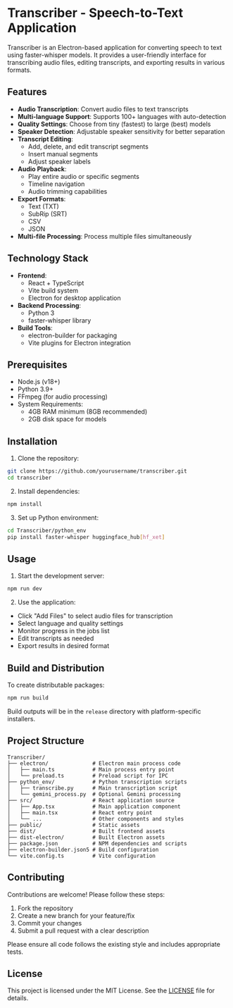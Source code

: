# Transcriber - Speech-to-Text Application

Transcriber is an Electron-based application for converting speech to text using faster-whisper models. It provides a user-friendly interface for transcribing audio files, editing transcripts, and exporting results in various formats.

## Features

- **Audio Transcription**: Convert audio files to text transcripts
- **Multi-language Support**: Supports 100+ languages with auto-detection
- **Quality Settings**: Choose from tiny (fastest) to large (best) models
- **Speaker Detection**: Adjustable speaker sensitivity for better separation
- **Transcript Editing**: 
  - Add, delete, and edit transcript segments
  - Insert manual segments
  - Adjust speaker labels
- **Audio Playback**:
  - Play entire audio or specific segments
  - Timeline navigation
  - Audio trimming capabilities
- **Export Formats**:
  - Text (TXT)
  - SubRip (SRT)
  - CSV
  - JSON
- **Multi-file Processing**: Process multiple files simultaneously

## Technology Stack

- **Frontend**: 
  - React + TypeScript
  - Vite build system
  - Electron for desktop application
- **Backend Processing**:
  - Python 3
  - faster-whisper library
- **Build Tools**:
  - electron-builder for packaging
  - Vite plugins for Electron integration

## Prerequisites

- Node.js (v18+)
- Python 3.9+
- FFmpeg (for audio processing)
- System Requirements:
  - 4GB RAM minimum (8GB recommended)
  - 2GB disk space for models

## Installation

1. Clone the repository:
```bash
git clone https://github.com/yourusername/transcriber.git
cd transcriber
```

2. Install dependencies:
```bash
npm install
```

3. Set up Python environment:
```bash
cd Transcriber/python_env
pip install faster-whisper huggingface_hub[hf_xet]
```

## Usage

1. Start the development server:
```bash
npm run dev
```

2. Use the application:
- Click "Add Files" to select audio files for transcription
- Select language and quality settings
- Monitor progress in the jobs list
- Edit transcripts as needed
- Export results in desired format

## Build and Distribution

To create distributable packages:

```bash
npm run build
```

Build outputs will be in the `release` directory with platform-specific installers.

## Project Structure

```
Transcriber/
├── electron/              # Electron main process code
│   ├── main.ts            # Main process entry point
│   └── preload.ts         # Preload script for IPC
├── python_env/            # Python transcription scripts
│   ├── transcribe.py      # Main transcription script
│   └── gemini_process.py  # Optional Gemini processing
├── src/                   # React application source
│   ├── App.tsx            # Main application component
│   ├── main.tsx           # React entry point
│   └── ...                # Other components and styles
├── public/                # Static assets
├── dist/                  # Built frontend assets
├── dist-electron/         # Built Electron assets
├── package.json           # NPM dependencies and scripts
├── electron-builder.json5 # Build configuration
└── vite.config.ts         # Vite configuration
```

## Contributing

Contributions are welcome! Please follow these steps:

1. Fork the repository
2. Create a new branch for your feature/fix
3. Commit your changes
4. Submit a pull request with a clear description

Please ensure all code follows the existing style and includes appropriate tests.

## License

This project is licensed under the MIT License. See the [LICENSE](LICENSE) file for details.

